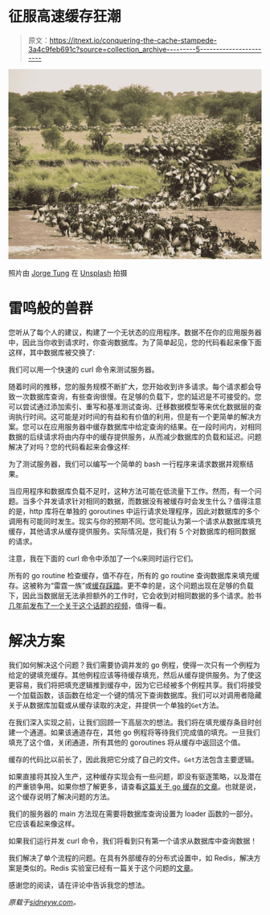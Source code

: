 # 征服高速缓存狂潮

> 原文：<https://itnext.io/conquering-the-cache-stampede-3a4c9feb691c?source=collection_archive---------5----------------------->

![](img/d7b45fb70235e367f135e246dd7a1cbf.png)

照片由 [Jorge Tung](https://unsplash.com/@jorgetung?utm_source=medium&utm_medium=referral) 在 [Unsplash](https://unsplash.com?utm_source=medium&utm_medium=referral) 拍摄

# 雷鸣般的兽群

您听从了每个人的建议，构建了一个无状态的应用程序。数据不在你的应用服务器中，因此当你收到请求时，你查询数据库。为了简单起见，您的代码看起来像下面这样，其中数据库被交换了:

我们可以用一个快速的 curl 命令来测试服务器。

随着时间的推移，您的服务规模不断扩大，您开始收到许多请求。每个请求都会导致一次数据库查询，有些查询很慢。在足够的负载下，您的延迟是不可接受的。您可以尝试通过添加索引、重写和基准测试查询、迁移数据模型等来优化数据层的查询执行时间。这可能是对时间的有益和有价值的利用，但是有一个更简单的解决方案。您可以在应用服务器中缓存数据库中给定查询的结果。在一段时间内，对相同数据的后续请求将由内存中的缓存提供服务，从而减少数据库的负载和延迟。问题解决了对吗？您的代码看起来会像这样:

为了测试服务器，我们可以编写一个简单的 bash 一行程序来请求数据并观察结果。

当应用程序和数据库负载不足时，这种方法可能在低流量下工作。然而，有一个问题。当多个并发请求针对相同的数据，而数据没有被缓存时会发生什么？值得注意的是，http 库将在单独的 goroutines 中运行请求处理程序，因此对数据库的多个调用有可能同时发生。现实与你的预期不同。您可能认为第一个请求从数据库填充缓存，其他请求从缓存提供服务。实际情况是，我们有 5 个对数据库的相同数据的请求。

注意，我在下面的 curl 命令中添加了一个`&`来同时运行它们。

所有的 go routine 检查缓存，值不存在，所有的 go routine 查询数据库来填充缓存。这被称为“雷霆一族”或[缓存踩踏](https://en.wikipedia.org/wiki/Cache_stampede)。更不幸的是，这个问题出现在足够的负载下，因此当数据层无法承担额外的工作时，它会收到对相同数据的多个请求。脸书[几年前发布了一个关于这个话题的视频](https://www.facebook.com/watch/?v=10153675295382200)，值得一看。

# 解决方案

我们如何解决这个问题？我们需要协调并发的 go 例程，使得一次只有一个例程为给定的键填充缓存。其他例程应该等待缓存填充，然后从缓存提供服务。为了使这更容易，我们将把填充逻辑推到缓存中，因为它已经被多个例程共享。我们将接受一个加载函数，该函数在给定一个键的情况下查询数据库。我们可以对调用者隐藏关于从数据库加载或从缓存读取的决定，并提供一个单独的`Get`方法。

在我们深入实现之前，让我们回顾一下高层次的想法。我们将在填充缓存条目时创建一个通道。如果该通道存在，其他 go 例程将等待我们完成值的填充。一旦我们填充了这个值，关闭通道，所有其他的 goroutines 将从缓存中返回这个值。

缓存的代码比以前长了，因此我把它分成了自己的文件。`Get`方法包含主要逻辑。

如果直接将其投入生产，这种缓存实现会有一些问题，即没有驱逐策略，以及潜在的严重锁争用。如果你想了解更多，请查看[这篇关于 go 缓存的文章](https://dgraph.io/blog/post/caching-in-go/)。也就是说，这个缓存说明了解决问题的方法。

我们的服务器的 main 方法现在需要将数据库查询设置为 loader 函数的一部分。它应该看起来像这样。

如果我们运行并发 curl 命令，我们将看到只有第一个请求从数据库中查询数据！

我们解决了单个流程的问题。在具有外部缓存的分布式设置中，如 Redis，解决方案是类似的。Redis 实验室已经有一篇关于这个问题的[文章](https://redislabs.com/blog/caches-promises-locks/)。

感谢您的阅读，请在评论中告诉我您的想法。

*原载于*[*sidneyw.com*](https://www.sidneyw.com/conquering-the-cache-stampede/)*。*